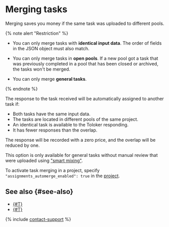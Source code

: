 # Merging tasks

Merging saves you money if the same task was uploaded to different pools.

{% note alert "Restriction" %}

- You can only merge tasks with **identical input data**. The order of fields in the JSON object must also match.

- You can only merge tasks in **open pools**. If a new pool got a task that was previously completed in a pool that has been closed or archived, the tasks won't be merged.

- You can only merge **general tasks**.

{% endnote %}

The response to the task received will be automatically assigned to another task if:

- Both tasks have the same input data.
- The tasks are located in different pools of the same project.
- An identical task is available to the Toloker responding.
- It has fewer responses than the overlap.

The response will be recorded with a zero price, and the overlap will be reduced by one.

This option is only available for general tasks without manual review that were uploaded using ["smart mixing"](../../guide/concepts/distribute-tasks-by-pages.md#smart-mixing).

To activate task merging in a project, specify `"assignments_automerge_enabled": true` in the [project](https://toloka.ai/docs/api/api-reference/#tag--project).

## See also {#see-also}

- [{#T}](../../guide/concepts/pool.md)
- [{#T}](../../guide/concepts/task_upload.md)

{% include [contact-support](../../guide/_includes/contact-support.md) %}